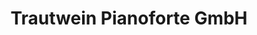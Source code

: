 ---
title: "Trautwein Pianoforte GmbH"
url: /berlin/trautwein-pianoforte-gmbh/
shop: Instrumente
---
